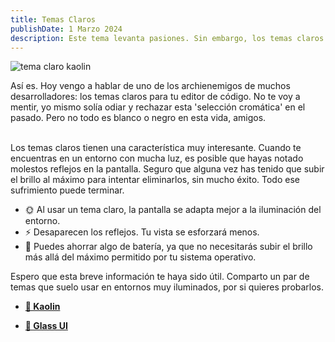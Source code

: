 ```yaml
---
title: Temas Claros
publishDate: 1 Marzo 2024
description: Este tema levanta pasiones. Sin embargo, los temas claros para IDEs tienen sus ventajas. Aquí te cuento algunos de mis motivos favoritos para utilizar temas claros cuando programo.
---
```


<img src='/assets/blog/kaolin-theme.webp' alt='tema claro kaolin'/>

Así es. Hoy vengo a hablar de uno de los archienemigos de muchos desarrolladores: los temas claros para tu editor de código. No te voy a mentir, yo mismo solía odiar y rechazar esta 'selección cromática' en el pasado. Pero no todo es blanco o negro en esta vida, amigos.
<br/><br/>

Los temas claros tienen una característica muy interesante. Cuando te encuentras en un entorno con mucha luz, es posible que hayas notado molestos reflejos en la pantalla. Seguro que alguna vez has tenido que subir el brillo al máximo para intentar eliminarlos, sin mucho éxito. Todo ese sufrimiento puede terminar.

- 🌞 Al usar un tema claro, la pantalla se adapta mejor a la iluminación del entorno.
- ⚡ Desaparecen los reflejos. Tu vista se esforzará menos.
- 🌲 Puedes ahorrar algo de batería, ya que no necesitarás subir el brillo más allá del máximo permitido por tu sistema operativo.

Espero que esta breve información te haya sido útil. Comparto un par de temas que suelo usar en entornos muy iluminados, por si quieres probarlos.

- [**🦊 Kaolin**](https://marketplace.visualstudio.com/items?itemName=zed-nait.kaolin-vscode-themes)

- [**👟 Glass UI**](https://marketplace.visualstudio.com/items?itemName=aregghazaryan.glass-ui)
